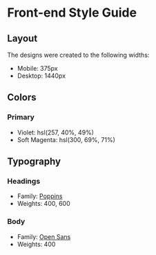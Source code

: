# Front-end Style Guide

## Layout

The designs were created to the following widths:

- Mobile: 375px
- Desktop: 1440px

## Colors

### Primary

- Violet: hsl(257, 40%, 49%)
- Soft Magenta: hsl(300, 69%, 71%)

## Typography

### Headings

- Family: [Poppins](https://fonts.google.com/specimen/Poppins)
- Weights: 400, 600

### Body

- Family: [Open Sans](https://fonts.google.com/specimen/Open+Sans)
- Weights: 400
